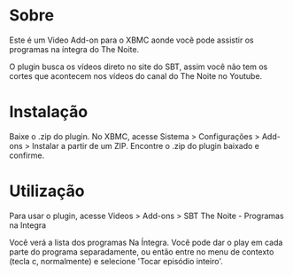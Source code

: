 # Sobre

Este é um Video Add-on para o XBMC aonde você pode assistir os programas na íntegra do The Noite.

O plugin busca os vídeos direto no site do SBT, assim você não tem os cortes que acontecem nos vídeos 
do canal do The Noite no Youtube.

# Instalação

Baixe o .zip do plugin. No XBMC, acesse Sistema > Configurações > Add-ons > Instalar a partir de um ZIP.
Encontre o .zip do plugin baixado e confirme.

# Utilização

Para usar o plugin, acesse Videos > Add-ons > SBT The Noite - Programas na Integra

Você verá a lista dos programas Na Íntegra. Você pode dar o play em cada parte do programa separadamente, 
ou então entre no menu de contexto (tecla c, normalmente) e selecione 'Tocar episódio inteiro'.